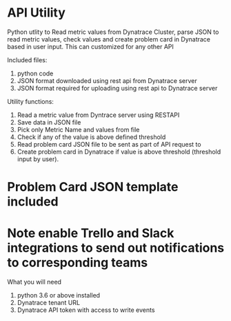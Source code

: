 # API Utility 
Python utlity to Read metric values from Dynatrace Cluster, parse JSON to read metric values, check values and create problem card in Dynatrace based in user input.
This can customized for any other API

Included files:
1. python code
2. JSON format downloaded using rest api from Dynatrace server
3. JSON format required for uploading using rest api to Dynatrace server

Utility functions:
1. Read a metric value from Dyntrace server using RESTAPI
2. Save data in JSON file
3. Pick only Metric Name and values from file
4. Check if any of the value is above defined threshold
5. Read problem card JSON file to be sent as part of API request to 
6. Create problem card in Dynatrace if value is above threshold (threshold input by user).
#   Problem Card JSON template included
# Note enable Trello and Slack integrations to send out notifications to corresponding teams

What you will need
1. python 3.6 or above installed
2. Dynatrace tenant URL
3. Dynatrace API token with access to write events


